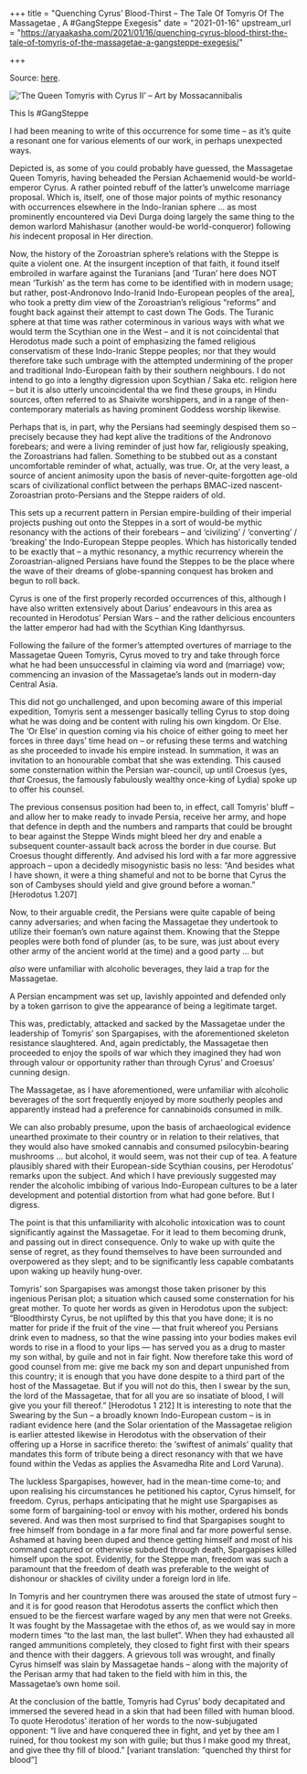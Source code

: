+++
title = "Quenching Cyrus’ Blood-Thirst – The Tale Of Tomyris Of The Massagetae , A #GangSteppe Exegesis"
date = "2021-01-16"
upstream_url = "https://aryaakasha.com/2021/01/16/quenching-cyrus-blood-thirst-the-tale-of-tomyris-of-the-massagetae-a-gangsteppe-exegesis/"

+++

Source: [here](https://aryaakasha.com/2021/01/16/quenching-cyrus-blood-thirst-the-tale-of-tomyris-of-the-massagetae-a-gangsteppe-exegesis/).

![‘The Queen Tomyris with Cyrus II’ – Art by [Mossacannibalis](https://twitter.com/mossacannibalis/status/1337981962410106880)](https://aryaakasha.files.wordpress.com/2021/01/epf3t3wu8am-wlq.jpg?w=1024)

This Is #GangSteppe

I had been meaning to write of this occurrence for some time – as it’s quite a resonant one for various elements of our work, in perhaps unexpected ways.

Depicted is, as some of you could probably have guessed, the Massagetae Queen Tomyris, having beheaded the Persian Achaemenid would-be world-emperor Cyrus. A rather pointed rebuff of the latter’s unwelcome marriage proposal. Which is, itself, one of those major points of mythic resonancy with occurrences elsewhere in the Indo-Iranian sphere … as most prominently encountered via Devi Durga doing largely the same thing to the demon warlord Mahishasur (another would-be world-conqueror) following *his* indecent proposal in Her direction.

Now, the history of the Zoroastrian sphere’s relations with the Steppe is quite a violent one. At the insurgent inception of that faith, it found itself embroiled in warfare against the Turanians \[and ‘Turan’ here does NOT mean ‘Turkish’ as the term has come to be identified with in modern usage; but rather, post-Andronovo Indo-Iranid Indo-European peoples of the area\], who took a pretty dim view of the Zoroastrian’s religious “reforms” and fought back against their attempt to cast down The Gods. The Turanic sphere at that time was rather coterminous in various ways with what we would term the Scythian one in the West – and it is not coincidental that Herodotus made such a point of emphasizing the famed religious conservatism of these Indo-Iranic Steppe peoples; nor that they would therefore take such umbrage with the attempted undermining of the proper and traditional Indo-European faith by their southern neighbours. I do not intend to go into a lengthy digression upon Scythian / Saka etc. religion here – but it is also utterly uncoincidental tha we find these groups, in Hindu sources, often referred to as Shaivite worshippers, and in a range of then-contemporary materials as having prominent Goddess worship likewise.

Perhaps that is, in part, why the Persians had seemingly despised them so – precisely because they had kept alive the traditions of the Andronovo forebears; and were a living reminder of just how far, religiously speaking, the Zoroastrians had fallen. Something to be stubbed out as a constant uncomfortable reminder of what, actually, was true. Or, at the very least, a source of ancient animosity upon the basis of never-quite-forgotten age-old scars of civilizational conflict between the perhaps BMAC-ized nascent-Zoroastrian proto-Persians and the Steppe raiders of old.

This sets up a recurrent pattern in Persian empire-building of their imperial projects pushing out onto the Steppes in a sort of would-be mythic resonancy with the actions of their forebears – and ‘civilizing’ / ‘converting’ / ‘breaking’ the Indo-European Steppe peoples. Which has historically tended to be exactly that – a mythic resonancy, a mythic recurrency wherein the Zoroastrian-aligned Persians have found the Steppes to be the place where the wave of their dreams of globe-spanning conquest has broken and begun to roll back.

Cyrus is one of the first properly recorded occurrences of this, although I have also written extensively about Darius’ endeavours in this area as recounted in Herodotus’ Persian Wars – and the rather delicious encounters the latter emperor had had with the Scythian King Idanthyrsus.

Following the failure of the former’s attempted overtures of marriage to the Massagetae Queen Tomyris, Cyrus moved to try and take through force what he had been unsuccessful in claiming via word and (marriage) vow; commencing an invasion of the Massagetae’s lands out in modern-day Central Asia.

This did not go unchallenged, and upon becoming aware of this imperial expedition, Tomyris sent a messenger basically telling Cyrus to stop doing what he was doing and be content with ruling his own kingdom. Or Else. The ‘Or Else’ in question coming via his choice of either going to meet her forces in three days’ time head on – or refusing these terms and watching as she proceeded to invade his empire instead. In summation, it was an invitation to an honourable combat that she was extending. This caused some consternation within the Persian war-council, up until Croesus (yes, *that* Croesus, the famously fabulously wealthy once-king of Lydia) spoke up to offer his counsel.

The previous consensus position had been to, in effect, call Tomyris’ bluff – and allow her to make ready to invade Persia, receive her army, and hope that defence in depth and the numbers and ramparts that could be brought to bear against the Steppe Winds might bleed her dry and enable a subsequent counter-assault back across the border in due course. But Croesus thought differently. And advised his lord with a far more aggressive approach – upon a decidedly misogynistic basis no less: “And besides what I have shown, it were a thing shameful and not to be borne that Cyrus the son of Cambyses should yield and give ground before a woman.” \[Herodotus 1.207\]

Now, to their arguable credit, the Persians were quite capable of being canny adversaries; and when facing the Massagetae they undertook to utilize their foeman’s own nature against them. Knowing that the Steppe peoples were both fond of plunder (as, to be sure, was just about every other army of the ancient world at the time) and a good party … but

*also* were unfamiliar with alcoholic beverages, they laid a trap for
the Massagetae.

A Persian encampment was set up, lavishly appointed and defended only by a token garrison to give the appearance of being a legitimate target.

This was, predictably, attacked and sacked by the Massagetae under the leadership of Tomyris’ son Spargapises, with the aforementioned skeleton resistance slaughtered. And, again predictably, the Massagetae then proceeded to enjoy the spoils of war which they imagined they had won through valour or opportunity rather than through Cyrus’ and Croesus’ cunning design.

The Massagetae, as I have aforementioned, were unfamiliar with alcoholic beverages of the sort frequently enjoyed by more southerly peoples and apparently instead had a preference for cannabinoids consumed in milk.

We can also probably presume, upon the basis of archaeological evidence unearthed proximate to their country or in relation to their relatives, that they would also have smoked cannabis and consumed psilocybin-bearing mushrooms … but alcohol, it would seem, was not their cup of tea. A feature plausibly shared with their European-side Scythian cousins, per Herodotus’ remarks upon the subject. And which I have previously suggested may render the alcoholic imbibing of various Indo-European cultures to be a later development and potential distortion from what had gone before. But I digress.

The point is that this unfamiliarity with alcoholic intoxication was to count significantly against the Massagetae. For it lead to them becoming drunk, and passing out in direct consequence. Only to wake up with quite the sense of regret, as they found themselves to have been surrounded and overpowered as they slept; and to be significantly less capable combatants upon waking up heavily hung-over.

Tomyris’ son Spargapises was amongst those taken prisoner by this ingenious Perisan plot; a situation which caused some consternation for his great mother. To quote her words as given in Herodotus upon the subject: “Bloodthirsty Cyrus, be not uplifted by this that you have done; it is no matter for pride if the fruit of the vine — that fruit whereof you Persians drink even to madness, so that the wine passing into your bodies makes evil words to rise in a flood to your lips — has served you as a drug to master my son withal, by guile and not in fair fight. Now therefore take this word of good counsel from me: give me back my son and depart unpunished from this country; it is enough that you have done despite to a third part of the host of the Massagetae. But if you will not do this, then I swear by the sun, the lord of the Massagetae, that for all you are so insatiate of blood, I will give you your fill thereof.” \[Herodotus 1 212\] It is interesting to note that the Swearing by the Sun – a broadly known Indo-European custom – is in radiant evidence here (and the Solar orientation of the Massagetae religion is earlier attested likewise in Herodotus with the observation of their offering up a Horse in sacrifice thereto: the ‘swiftest of animals’ quality that mandates this form of tribute being a direct resonancy with that we have found within the Vedas as applies the Asvamedha Rite and Lord Varuna).

The luckless Spargapises, however, had in the mean-time come-to; and upon realising his circumstances he petitioned his captor, Cyrus himself, for freedom. Cyrus, perhaps anticipating that he might use Spargapises as some form of bargaining-tool or envoy with his mother, ordered his bonds severed. And was then most surprised to find that Spargapises sought to free himself from bondage in a far more final and far more powerful sense. Ashamed at having been duped and thence getting himself and most of his command captured or otherwise subdued through death, Spargapises killed himself upon the spot. Evidently, for the Steppe man, freedom was such a paramount that the freedom of death was preferable to the weight of dishonour or shackles of civility under a foreign lord in life.

In Tomyris and her countrymen there was aroused the state of utmost fury – and it is for good reason that Herodotus asserts the conflict which then ensued to be the fiercest warfare waged by any men that were not Greeks. It was fought by the Massagetae with the ethos of, as we would say in more modern times “to the last man, the last bullet”. When they had exhausted all ranged ammunitions completely, they closed to fight first with their spears and thence with their daggers. A grievous toll was wrought, and finally Cyrus himself was slain by Massagetae hands – along with the majority of the Perisan army that had taken to the field with him in this, the Massagetae’s own home soil.

At the conclusion of the battle, Tomyris had Cyrus’ body decapitated and immersed the severed head in a skin that had been filled with human blood. To quote Herodotus’ iteration of her words to the now-subjugated opponent: “I live and have conquered thee in fight, and yet by thee am I ruined, for thou tookest my son with guile; but thus I make good my threat, and give thee thy fill of blood.” \[variant translation: “quenched thy thirst for blood”\]